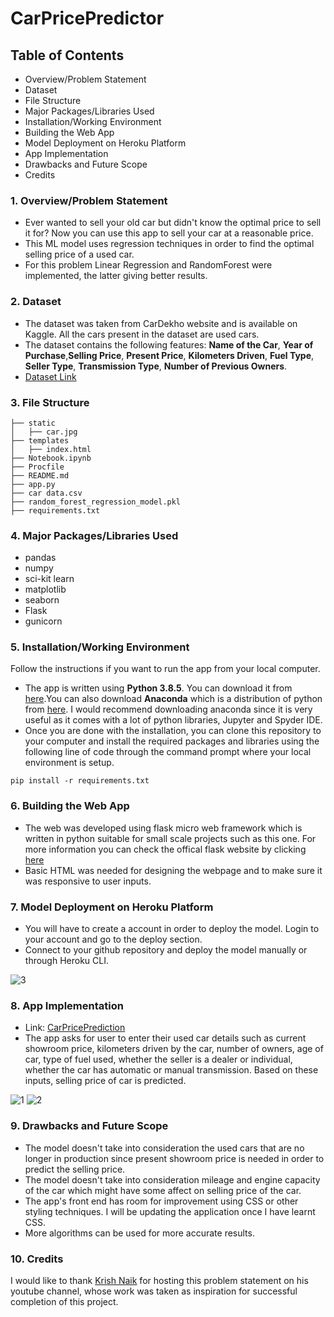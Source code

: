 # CarPricePredictor

## Table of Contents
* Overview/Problem Statement
* Dataset
* File Structure
* Major Packages/Libraries Used
* Installation/Working Environment
* Building the Web App
* Model Deployment on Heroku Platform
* App Implementation
* Drawbacks and Future Scope
* Credits

### 1. Overview/Problem Statement
* Ever wanted to sell your old car but didn't know the optimal price to sell it for? Now you can use this app to sell your car at a reasonable price.
* This ML model uses regression techniques in order to find the optimal selling price of a used car.
* For this problem Linear Regression and RandomForest were implemented, the latter giving better results.

### 2. Dataset
* The dataset was taken from CarDekho website and is available on Kaggle. All the cars present in the dataset are used cars.
* The dataset contains the following features: **Name of the Car**, **Year of Purchase**,**Selling Price**, **Present Price**, **Kilometers Driven**, **Fuel Type**, **Seller Type**, **Transmission Type**, **Number of Previous Owners**.
* [Dataset Link](https://www.kaggle.com/nehalbirla/vehicle-dataset-from-cardekho)

### 3. File Structure
```
├── static 
│   ├── car.jpg
├── templates
│   ├── index.html
├── Notebook.ipynb
├── Procfile
├── README.md
├── app.py
├── car data.csv
├── random_forest_regression_model.pkl
├── requirements.txt
```

### 4. Major Packages/Libraries Used
* pandas 
* numpy
* sci-kit learn
* matplotlib
* seaborn
* Flask
* gunicorn

### 5. Installation/Working Environment
Follow the instructions if you want to run the app from your local computer.
* The app is written using **Python 3.8.5**. You can download it from [here](https://www.python.org/downloads/).You can also download **Anaconda** which is a distribution of python from [here](https://www.anaconda.com/products/individual). I would recommend downloading anaconda since it is very useful as it comes with a lot of python libraries, Jupyter and Spyder IDE.
* Once you are done with the installation, you can clone this repository to your computer and install the required packages and libraries using the following line of code through the command prompt where your local environment is setup.
```
pip install -r requirements.txt
```

### 6. Building the Web App
* The web was developed using flask micro web framework which is written in python suitable for small scale projects such as this one. For more information you can check the offical flask website by clicking [here](https://flask.palletsprojects.com/en/2.0.x/)
* Basic HTML was needed for designing the webpage and to make sure it was responsive to user inputs. 

### 7. Model Deployment on Heroku Platform
* You will have to create a account in order to deploy the model. Login to your account and go to the deploy section.
* Connect to your github repository and deploy the model manually or through Heroku CLI.

![3](https://user-images.githubusercontent.com/83957848/119222443-06092480-bb12-11eb-8102-086761ded15b.JPG)

### 8. App Implementation
* Link: [CarPricePrediction](https://carpricepredictor99.herokuapp.com/)
* The app asks for user to enter their used car details such as current showroom price, kilometers driven by the car, number of owners, age of car, type of fuel used, whether the seller is a dealer or individual, whether the car has automatic or manual transmission. Based on these inputs, selling price of car is predicted.

![1](https://user-images.githubusercontent.com/83957848/119630765-e123f280-be2c-11eb-8b9b-50825130efd6.JPG)
![2](https://user-images.githubusercontent.com/83957848/119630793-e97c2d80-be2c-11eb-865f-98257f972f4a.JPG)

### 9. Drawbacks and Future Scope
* The model doesn't take into consideration the used cars that are no longer in production since present showroom price is needed in order to predict the selling price.
* The model doesn't take into consideration mileage and engine capacity of the car which might have some affect on selling price of the car.
* The app's front end has room for improvement using CSS or other styling techniques. I will be updating the application once I have learnt CSS.
* More algorithms can be used for more accurate results.

### 10. Credits
I would like to thank [Krish Naik](https://github.com/krishnaik06) for hosting this problem statement on his youtube channel, whose work was taken as inspiration for successful completion of this project.  




